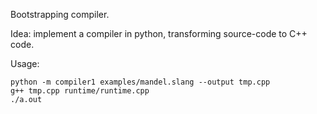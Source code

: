 Bootstrapping compiler.

Idea: implement a compiler in python, transforming source-code to C++ code.

Usage:

    python -m compiler1 examples/mandel.slang --output tmp.cpp
    g++ tmp.cpp runtime/runtime.cpp
    ./a.out
